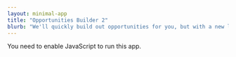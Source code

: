 ```yaml
---
layout: minimal-app
title: "Opportunities Builder 2"
blurb: "We'll quickly build out opportunities for you, but with a new layout."
---
```


<link rel="manifest" href="manifest.json"/>

<script defer="defer" src="static/js/main.d6877018.js"></script>

<link href="static/css/main.e6c13ad2.css" rel="stylesheet">

<noscript>You need to enable JavaScript to run this app.</noscript>

<div id="root"></div>
